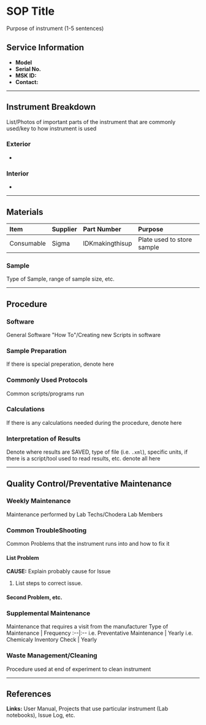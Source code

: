 # **SOP Title**

Purpose of instrument (1-5 sentences)

## **Service Information**
  - **Model**
  - **Serial No.**
  - **MSK ID:**
  - **Contact:**
---
## **Instrument Breakdown**
List/Photos of important parts of the instrument that are commonly used/key to how instrument is used
### Exterior
  -
### Interior
  -
---
## **Materials**
Item  |Supplier   |Part Number   |Purpose
|:---|:---|:---|:---|
Consumable  |Sigma   |IDKmakingthisup  | Plate used to store sample
### Sample
Type of Sample, range of sample size, etc.

---
## **Procedure**
### Software
General Software "How To"/Creating new Scripts in software
### Sample Preparation
If there is special preperation, denote here
### Commonly Used Protocols
Common scripts/programs run
### Calculations
If there is any calculations needed during the procedure, denote here
### Interpretation of Results
Denote where results are SAVED, type of file (i.e. `.xml`), specific units, if there is a script/tool used to read results, etc. denote all here

---
## **Quality Control/Preventative Maintenance**
### Weekly Maintenance
Maintenance performed by Lab Techs/Chodera Lab Members
### Common TroubleShooting
Common Problems that the instrument runs into and how to fix it
#### List Problem
**CAUSE:** Explain probably cause for Issue
  1. List steps to correct issue.
#### Second Problem, etc.

### Supplemental Maintenance
Maintenance that requires a visit from the manufacturer
Type of Maintenance  |  Frequency
:--|:--
i.e. Preventative Maintenance  |  Yearly
i.e. Chemicaly Inventory Check  |  Yearly
### Waste Management/Cleaning
Procedure used at end of experiment to clean instrument

---
## **References**
**Links:** User Manual, Projects that use particular instrument (Lab notebooks), Issue Log, etc.
